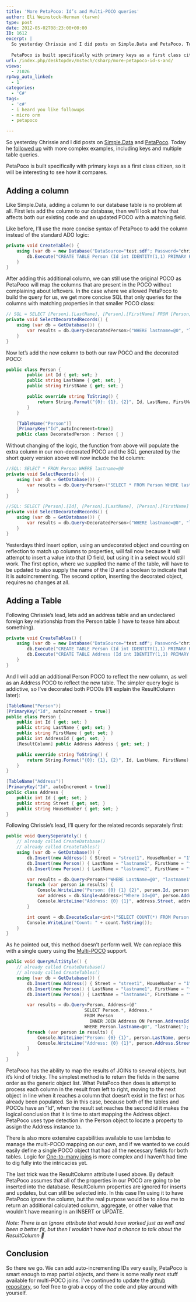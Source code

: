 ```yaml
---
title: 'More PetaPoco: Id’s and Multi-POCO queries'
author: Eli Weinstock-Herman (tarwn)
type: post
date: 2012-05-02T08:23:00+00:00
ID: 1612
excerpt: |
  So yesterday Chrissie and I did posts on Simple.Data and PetaPoco. Today he followed up with more complex examples, including keys and multiple table queries.
  
  PetaPoco is built specifically with primary keys as a first class citizen, so it will be in&hellip;
url: /index.php/desktopdev/mstech/csharp/more-petapoco-id-s-and/
views:
  - 21026
rp4wp_auto_linked:
  - 1
categories:
  - 'C#'
tags:
  - 'c#'
  - i heard you like followups
  - micro orm
  - petapoco

---
```

So yesterday Chrissie and I did posts on [Simple.Data][1] and [PetaPoco][2]. Today he [followed up][3] with more complex examples, including keys and multiple table queries.

PetaPoco is built specifically with primary keys as a first class citizen, so it will be interesting to see how it compares.

## Adding a column

Like Simple.Data, adding a column to our database table is no problem at all. First lets add the column to our database, then we&#8217;ll look at how that affects both our existing code and an updated POCO with a matching field.

Like before, I&#8217;ll use the more concise syntax of PetaPoco to add the column instead of the standard ADO logic:

```csharp
private void CreateTable() {
	using (var db = new Database("DataSource="test.sdf"; Password="chrissiespassword"", "System.Data.SqlServerCe.4.0")) {
		db.Execute("CREATE TABLE Person (Id int IDENTITY(1,1) PRIMARY KEY, LastName nvarchar (40) NOT NULL, FirstName nvarchar (40));");
	}
}
```
After adding this additional column, we can still use the original POCO as PetaPoco will map the columns that are present in the POCO without complaining about leftovers. In the case where we allowed PetaPoco to build the query for us, we get more concise SQL that only queries for the columns with matching properties in that smaller POCO class:

```csharp
// SQL = SELECT [Person].[LastName], [Person].[FirstName] FROM [Person] WHERE lastname=@0
private void SelectDecoratedRecords() {
	using (var db = GetDatabase()) {
		var results = db.Query<DecoratedPerson>("WHERE lastname=@0", "lastname1");
	}
}
```
Now let&#8217;s add the new column to both our raw POCO and the decorated POCO:

```csharp
public class Person {
		public int Id { get; set; }
		public string LastName { get; set; }
		public string FirstName { get; set; }

		public override string ToString() {
			return String.Format("{0}: {1}, {2}", Id, LastName, FirstName);
		}
	}

	[TableName("Person")]
	[PrimaryKey("Id",autoIncrement=true)]
	public class DecoratedPerson : Person { }
```
Without changing of the logic, the function from above will populate the extra column in our non-decorated POCO and the SQL generated by the short query version above will now include the Id column:

```csharp
//SQL: SELECT * FROM Person WHERE lastname=@0
private void SelectRecords() {
	using (var db = GetDatabase()) {
		var results = db.Query<Person>("SELECT * FROM Person WHERE lastname=@0", "lastname1");
	}
}

//SQL: SELECT [Person].[Id], [Person].[LastName], [Person].[FirstName] FROM [Person] WHERE lastname=@0
private void SelectDecoratedRecords() {
	using (var db = GetDatabase()) {
		var results = db.Query<DecoratedPerson>("WHERE lastname=@0", "lastname1");
	}
}
```
Yesterdays third insert option, using an undecorated object and counting on reflection to match up columns to properties, will fail now because it will attempt to insert a value into that ID field, but using it in a select would still work. The first option, where we supplied the name of the table, will have to be updated to also supply the name of the ID and a boolean to indicate that it is autoincrementing. The second option, inserting the decorated object, requires no changes at all. 

## Adding a Table

Following Chrissie&#8217;s lead, lets add an address table and an undeclared foreign key relationship from the Person table (I have to tease him about something).

```csharp
private void CreateTables() {
	using (var db = new Database("DataSource="test.sdf"; Password="chrissiespassword"", "System.Data.SqlServerCe.4.0")) {
		db.Execute("CREATE TABLE Person (Id int IDENTITY(1,1) PRIMARY KEY, LastName nvarchar (40) NOT NULL, FirstName nvarchar (40), AddressId int NOT NULL);");
		db.Execute("CREATE TABLE Address (Id int IDENTITY(1,1) PRIMARY KEY, Street nvarchar (40) NOT NULL, HouseNumber nvarchar (10));");
	}
}
```
And I will add an additional Person POCO to reflect the new column, as well as an Address POCO to reflect the new table. The simpler query logic is addictive, so I&#8217;ve decorated both POCOs (I&#8217;ll explain the ResultColumn later):

```csharp
[TableName("Person")]
[PrimaryKey("Id", autoIncrement = true)]
public class Person {
	public int Id { get; set; }
	public string LastName { get; set; }
	public string FirstName { get; set; }
	public int AddressId { get; set; }
	[ResultColumn] public Address Address { get; set; }

	public override string ToString() {
		return String.Format("{0}: {1}, {2}", Id, LastName, FirstName);
	}
}

[TableName("Address")]
[PrimaryKey("Id", autoIncrement = true)]
public class Address {
	public int Id { get; set; }
	public string Street { get; set; }
	public string HouseNumber { get; set; }
}
```
Following Chrissie&#8217;s lead, I&#8217;ll query for the related records separately first:

```csharp
public void QuerySeperately() {
	// already called CreateDatabase()
	// already called CreateTables()
	using (var db = GetDatabase()) {
		db.Insert(new Address() { Street = "street1", HouseNumber = "1" });
		db.Insert(new Person() { LastName = "lastname1", FirstName = "firstname1", AddressId = 1 });
		db.Insert(new Person() { LastName = "lastname2", FirstName = "firstname2", AddressId = 1 });

		var results = db.Query<Person>("WHERE LastName=@0", "lastname1");
		foreach (var person in results) {
			Console.WriteLine("Person: {0} {1} {2}", person.Id, person.LastName, person.FirstName);
			var address = db.Single<Address>("Where Id=@0", person.AddressId);
			Console.WriteLine("Address: {0} {1}", address.Street, address.HouseNumber);
		}

		int count = db.ExecuteScalar<int>("SELECT COUNT(*) FROM Person WHERE LastName=@0", "lastname1");
		Console.WriteLine("Count: " + count.ToString());
	}
}
```
As he pointed out, this method doesn&#8217;t perform well. We can replace this with a single query using the [Multi-POCO][4] support.

```csharp
public void QueryMultiStyle() { 
	// already called CreateDatabase()
	// already called CreateTables()
	using (var db = GetDatabase()) {
		db.Insert(new Address() { Street = "street1", HouseNumber = "1" });
		db.Insert(new Person() { LastName = "lastname1", FirstName = "firstname1", AddressId = 1 });
		db.Insert(new Person() { LastName = "lastname1", FirstName = "firstname2", AddressId = 1 });

		var results = db.Query<Person, Address>(@"
							  SELECT Person.*, Address.* 
							  FROM Person 
								INNER JOIN Address ON Person.AddressId = Address.Id 
							  WHERE Person.lastname=@0", "lastname1");
		foreach (var person in results) {
			Console.WriteLine("Person: {0} {1}", person.LastName, person.FirstName);
			Console.WriteLine("Address: {0} {1}", person.Address.Street, person.Address.HouseNumber);
		}
	}
}
```
PetaPoco has the ability to map the results of JOINs to several objects, but it&#8217;s kind of tricky. The simplest method is to return the fields in the same order as the generic object list. What PetaPoco then does is attempt to process each column in the result from left to right, moving to the next object in line when it reaches a column that doesn&#8217;t exist in the first or has already been populated. So in this case, because both of the tables and POCOs have an &#8220;Id&#8221;, when the result set reaches the second id it makes the logical conclusion that it is time to start mapping the Address object. PetaPoco uses type detection in the Person object to locate a property to assign the Address instance to.

There is also more extensive capabilities available to use lambdas to manage the multi-POCO mapping on our own, and if we wanted to we could easily define a single POCO object that had all the necessary fields for both tables. Logic for [One-to-many joins][5] is more complex and I haven&#8217;t had time to dig fully into the intricacies yet.

The last trick was the ResultColumn attribute I used above. By default PetaPoco assumes that all of the properties in our POCO are going to be inserted into the database. ResultColumn properties are ignored for inserts and updates, but can still be selected into. In this case I&#8217;m using it to have PetaPoco ignore the column, but the real purpose would be to allow me to return an additional calculated column, aggregate, or other value that wouldn&#8217;t have meaning in an INSERT or UPDATE. 

_Note: There is an Ignore attribute that would have worked just as well and been a better fit, but then I wouldn&#8217;t have had a chance to talk about the ResultColumn 🙂_

## Conclusion

So there we go. We can add auto-incrementing IDs very easily, PetaPoco is smart enough to map partial objects, and there is some really neat stuff available for multi-POCO joins. I&#8217;ve continued to update the [github repository][6], so feel free to grab a copy of the code and play around with yourself.

 [1]: /index.php/DesktopDev/MSTech/simple-data-and-vb-net "Simple.Data and VB.Net the beginning"
 [2]: /index.php/DesktopDev/MSTech/CSharp/playing-with-petapoco "Playing with PetaPoco"
 [3]: /index.php/DesktopDev/MSTech/more-simple-data-with-vb "More Simple.Data with VB.Net: adding fields and tables"
 [4]: http://www.toptensoftware.com/Articles/111/PetaPoco-Experimental-Multi-Poco-Queries "Read more about this at TopTen Software"
 [5]: http://www.toptensoftware.com/Articles/115/PetaPoco-Mapping-One-to-Many-and-Many-to-One-Relationships "PetaPoco - Mapping One-to-Many and Many-to-One Relationships"
 [6]: https://github.com/tarwn/PetaPocoSample "Sample code on github"